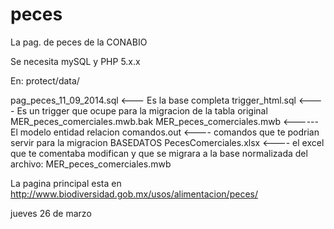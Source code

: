peces
=====

La pag. de peces de la CONABIO

Se necesita mySQL y PHP 5.x.x

En: protect/data/

pag_peces_11_09_2014.sql   <--- Es la base completa
trigger_html.sql     <---- Es un trigger que ocupe para la migracion de la tabla original
MER_peces_comerciales.mwb.bak
MER_peces_comerciales.mwb        <------ El modelo entidad relacion
comandos.out     <---- comandos que te podrian servir para la migracion
BASEDATOS PecesComerciales.xlsx      <---- el excel que te comentaba modifican y que se migrara a la base normalizada del archivo: MER_peces_comerciales.mwb

La pagina principal esta en http://www.biodiversidad.gob.mx/usos/alimentacion/peces/

jueves 26 de marzo